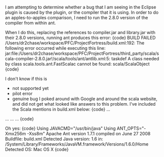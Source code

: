 I am attempting to determine whether a bug that I am seeing in the Eclipse plugin is caused by the plugin, or the compiler that it is using.  In order to do an apples-to-apples comparison, I need to run the 2.8.0 version of the compiler from within ant.

When I do this, replacing the references to compiler.jar and library.jar with their 2.8.0 versions, running ant produces this error:
{code}
BUILD FAILED
/Users/dr2chase/workspace/PFC/ProjectFortress/build.xml:192: The following error occurred while executing this line:
jar:file:/Users/dr2chase/workspace/PFC/ProjectFortress/third_party/scala/scala-compiler-2.8.0.jar!/scala/tools/ant/antlib.xml:5: taskdef A class needed by class scala.tools.ant.FastScalac cannot be found: scala/ScalaObject
{code}

I don't know if this is
 * not supported yet
 * pilot error
 * genuine bug
I poked around with Google and around the scala website, and did not get what looked like answers to this problem.  I've included the Scala mentions in build.xml below:
{code}
  <property name="scala-compiler.jar"
            value="${basedir}/third_party/scala/scala-compiler-2.8.0.jar"/>
  <property name="scala-library.jar"
            value="${basedir}/third_party/scala/scala.library-2.8.0.jar"/>
...
  <path id="scala.classpath">
    <pathelement location="${scala-compiler.jar}"/>
    <pathelement location="${scala-library.jar}"/>
  </path>
...
  <taskdef resource="scala/tools/ant/antlib.xml">
    <classpath refid="scala.classpath"/>
  </taskdef>
...
  <target name="compileAll" depends="compileCommon, makeAST, parser, operatorsGen"
          description="Compile all Fortress code.">
    <scalac
        srcdir="${src}"
        destdir="${build}"
        classpathref="compile.classpath"
        deprecation="yes">
      <include name="**/*.java"/>
      <include name="**/*.scala"/>
      <exclude name="${usefulPackage}/*.java"/>
      <exclude name="${unicodePackage}/*.java"/>
    </scalac>
...
{code}


Oh yes:
{code}
Using JAVACMD="/usr/bin/java"
Using ANT_OPTS="-Xmx256m -Xss8m"
Apache Ant version 1.7.1 compiled on June 27 2008
Buildfile: build.xml
Detected Java version: 1.6 in: /System/Library/Frameworks/JavaVM.framework/Versions/1.6.0/Home
Detected OS: Mac OS X
{code}

